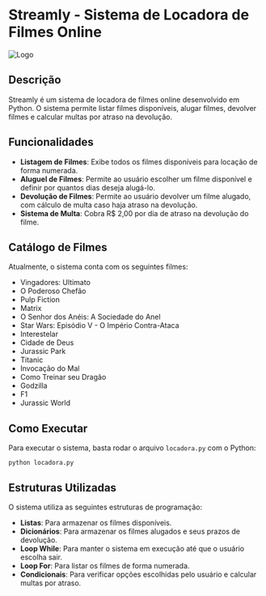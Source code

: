 # Streamly - Sistema de Locadora de Filmes Online

![Logo](https://github.com/user-attachments/assets/cb15ebe0-7ca3-4ab4-ad75-de9b75fe3cbb)

## Descrição

Streamly é um sistema de locadora de filmes online desenvolvido em Python. O sistema permite listar filmes disponíveis, alugar filmes, devolver filmes e calcular multas por atraso na devolução.

## Funcionalidades

- **Listagem de Filmes**: Exibe todos os filmes disponíveis para locação de forma numerada.
- **Aluguel de Filmes**: Permite ao usuário escolher um filme disponível e definir por quantos dias deseja alugá-lo.
- **Devolução de Filmes**: Permite ao usuário devolver um filme alugado, com cálculo de multa caso haja atraso na devolução.
- **Sistema de Multa**: Cobra R$ 2,00 por dia de atraso na devolução do filme.

## Catálogo de Filmes

Atualmente, o sistema conta com os seguintes filmes:

- Vingadores: Ultimato
- O Poderoso Chefão
- Pulp Fiction
- Matrix
- O Senhor dos Anéis: A Sociedade do Anel
- Star Wars: Episódio V - O Império Contra-Ataca
- Interestelar
- Cidade de Deus
- Jurassic Park
- Titanic
- Invocação do Mal
- Como Treinar seu Dragão
- Godzilla
- F1
- Jurassic World

## Como Executar

Para executar o sistema, basta rodar o arquivo `locadora.py` com o Python:

```
python locadora.py
```

## Estruturas Utilizadas

O sistema utiliza as seguintes estruturas de programação:

- **Listas**: Para armazenar os filmes disponíveis.
- **Dicionários**: Para armazenar os filmes alugados e seus prazos de devolução.
- **Loop While**: Para manter o sistema em execução até que o usuário escolha sair.
- **Loop For**: Para listar os filmes de forma numerada.
- **Condicionais**: Para verificar opções escolhidas pelo usuário e calcular multas por atraso.